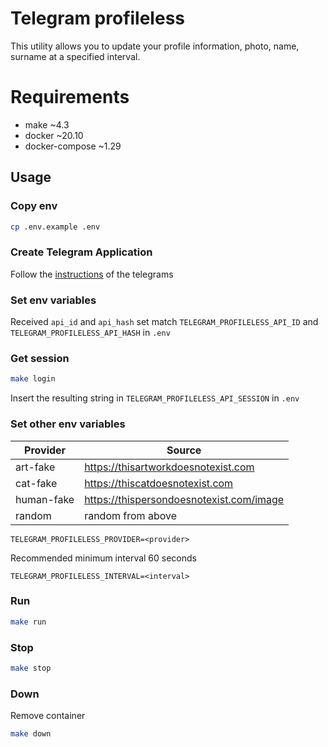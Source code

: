 # Telegram profileless

This utility allows you to update your profile information, photo, name, surname at a specified interval.

# Requirements

- make ~4.3
- docker ~20.10
- docker-compose ~1.29

## Usage

### Copy env

```bash
cp .env.example .env
```

### Create Telegram Application

Follow the [instructions](https://core.telegram.org/api/obtaining_api_id#obtaining-api-id) of the telegrams

### Set env variables

Received ```api_id``` and ```api_hash``` set match ```TELEGRAM_PROFILELESS_API_ID``` and ```TELEGRAM_PROFILELESS_API_HASH``` in ```.env```

### Get session

```bash
make login
```

Insert the resulting string in ```TELEGRAM_PROFILELESS_API_SESSION``` in ```.env```

### Set other env variables

Provider | Source
--- | ---
art-fake | https://thisartworkdoesnotexist.com
cat-fake | https://thiscatdoesnotexist.com
human-fake | https://thispersondoesnotexist.com/image
random | random from above

```dotenv
TELEGRAM_PROFILELESS_PROVIDER=<provider>
```

Recommended minimum interval 60 seconds

```dotenv
TELEGRAM_PROFILELESS_INTERVAL=<interval>
```

### Run

```bash
make run
```

### Stop

```bash
make stop
```

### Down

Remove container

```bash
make down
```
